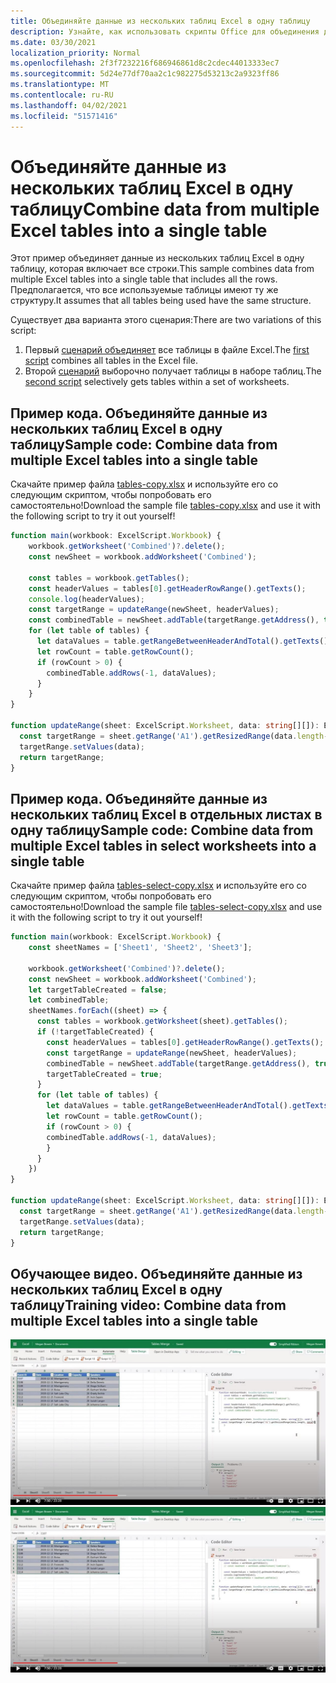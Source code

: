```yaml
---
title: Объединяйте данные из нескольких таблиц Excel в одну таблицу
description: Узнайте, как использовать скрипты Office для объединения данных из нескольких таблиц Excel в одну таблицу.
ms.date: 03/30/2021
localization_priority: Normal
ms.openlocfilehash: 2f3f7232216f686946861d8c2cdec44013333ec7
ms.sourcegitcommit: 5d24e77df70aa2c1c982275d53213c2a9323ff86
ms.translationtype: MT
ms.contentlocale: ru-RU
ms.lasthandoff: 04/02/2021
ms.locfileid: "51571416"
---
```

# <a name="combine-data-from-multiple-excel-tables-into-a-single-table"></a><span data-ttu-id="cf636-103">Объединяйте данные из нескольких таблиц Excel в одну таблицу</span><span class="sxs-lookup"><span data-stu-id="cf636-103">Combine data from multiple Excel tables into a single table</span></span>

<span data-ttu-id="cf636-104">Этот пример объединяет данные из нескольких таблиц Excel в одну таблицу, которая включает все строки.</span><span class="sxs-lookup"><span data-stu-id="cf636-104">This sample combines data from multiple Excel tables into a single table that includes all the rows.</span></span> <span data-ttu-id="cf636-105">Предполагается, что все используемые таблицы имеют ту же структуру.</span><span class="sxs-lookup"><span data-stu-id="cf636-105">It assumes that all tables being used have the same structure.</span></span>

<span data-ttu-id="cf636-106">Существует два варианта этого сценария:</span><span class="sxs-lookup"><span data-stu-id="cf636-106">There are two variations of this script:</span></span>

1. <span data-ttu-id="cf636-107">Первый [сценарий объединяет](#sample-code-combine-data-from-multiple-excel-tables-into-a-single-table) все таблицы в файле Excel.</span><span class="sxs-lookup"><span data-stu-id="cf636-107">The [first script](#sample-code-combine-data-from-multiple-excel-tables-into-a-single-table) combines all tables in the Excel file.</span></span>
1. <span data-ttu-id="cf636-108">Второй [сценарий](#sample-code-combine-data-from-multiple-excel-tables-in-select-worksheets-into-a-single-table) выборочно получает таблицы в наборе таблиц.</span><span class="sxs-lookup"><span data-stu-id="cf636-108">The [second script](#sample-code-combine-data-from-multiple-excel-tables-in-select-worksheets-into-a-single-table) selectively gets tables within a set of worksheets.</span></span>

## <a name="sample-code-combine-data-from-multiple-excel-tables-into-a-single-table"></a><span data-ttu-id="cf636-109">Пример кода. Объединяйте данные из нескольких таблиц Excel в одну таблицу</span><span class="sxs-lookup"><span data-stu-id="cf636-109">Sample code: Combine data from multiple Excel tables into a single table</span></span>

<span data-ttu-id="cf636-110">Скачайте пример файла <a href="tables-copy.xlsx">tables-copy.xlsx</a> и используйте его со следующим скриптом, чтобы попробовать его самостоятельно!</span><span class="sxs-lookup"><span data-stu-id="cf636-110">Download the sample file <a href="tables-copy.xlsx">tables-copy.xlsx</a> and use it with the following script to try it out yourself!</span></span>

```TypeScript
function main(workbook: ExcelScript.Workbook) {
    workbook.getWorksheet('Combined')?.delete();
    const newSheet = workbook.addWorksheet('Combined');
    
    const tables = workbook.getTables();    
    const headerValues = tables[0].getHeaderRowRange().getTexts();
    console.log(headerValues);
    const targetRange = updateRange(newSheet, headerValues);
    const combinedTable = newSheet.addTable(targetRange.getAddress(), true);
    for (let table of tables) {      
      let dataValues = table.getRangeBetweenHeaderAndTotal().getTexts();
      let rowCount = table.getRowCount();
      if (rowCount > 0) {
        combinedTable.addRows(-1, dataValues);
      }
    }
}

function updateRange(sheet: ExcelScript.Worksheet, data: string[][]): ExcelScript.Range {
  const targetRange = sheet.getRange('A1').getResizedRange(data.length-1, data[0].length-1);
  targetRange.setValues(data);
  return targetRange;
}
```

## <a name="sample-code-combine-data-from-multiple-excel-tables-in-select-worksheets-into-a-single-table"></a><span data-ttu-id="cf636-111">Пример кода. Объединяйте данные из нескольких таблиц Excel в отдельных листах в одну таблицу</span><span class="sxs-lookup"><span data-stu-id="cf636-111">Sample code: Combine data from multiple Excel tables in select worksheets into a single table</span></span>

<span data-ttu-id="cf636-112">Скачайте пример файла <a href="tables-select-copy.xlsx">tables-select-copy.xlsx</a> и используйте его со следующим скриптом, чтобы попробовать его самостоятельно!</span><span class="sxs-lookup"><span data-stu-id="cf636-112">Download the sample file <a href="tables-select-copy.xlsx">tables-select-copy.xlsx</a> and use it with the following script to try it out yourself!</span></span>

```TypeScript
function main(workbook: ExcelScript.Workbook) {
    const sheetNames = ['Sheet1', 'Sheet2', 'Sheet3'];
    
    workbook.getWorksheet('Combined')?.delete();
    const newSheet = workbook.addWorksheet('Combined');
    let targetTableCreated = false;
    let combinedTable;
    sheetNames.forEach((sheet) => {
      const tables = workbook.getWorksheet(sheet).getTables();
      if (!targetTableCreated) {
        const headerValues = tables[0].getHeaderRowRange().getTexts();
        const targetRange = updateRange(newSheet, headerValues);
        combinedTable = newSheet.addTable(targetRange.getAddress(), true);
        targetTableCreated = true;
      }      
      for (let table of tables) {
        let dataValues = table.getRangeBetweenHeaderAndTotal().getTexts();
        let rowCount = table.getRowCount();
        if (rowCount > 0) {
        combinedTable.addRows(-1, dataValues);
        }
      }
    })
}

function updateRange(sheet: ExcelScript.Worksheet, data: string[][]): ExcelScript.Range {
  const targetRange = sheet.getRange('A1').getResizedRange(data.length-1, data[0].length-1);
  targetRange.setValues(data);
  return targetRange;
}
```

## <a name="training-video-combine-data-from-multiple-excel-tables-into-a-single-table"></a><span data-ttu-id="cf636-113">Обучающее видео. Объединяйте данные из нескольких таблиц Excel в одну таблицу</span><span class="sxs-lookup"><span data-stu-id="cf636-113">Training video: Combine data from multiple Excel tables into a single table</span></span>

<span data-ttu-id="cf636-114">[![Просмотрите пошаговую видеозапись объединения данных из нескольких таблиц Excel в одну таблицу](../../images/merge-tables-vid.jpg)](https://youtu.be/di-8JukK3Lc "Пошаговая видеозапись объединения данных из нескольких таблиц Excel в одну таблицу")</span><span class="sxs-lookup"><span data-stu-id="cf636-114">[![Watch step-by-step video on how to combine data from multiple Excel tables into a single table](../../images/merge-tables-vid.jpg)](https://youtu.be/di-8JukK3Lc "Step-by-step video on how to combine data from multiple Excel tables into a single table")</span></span>
